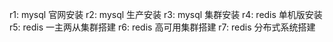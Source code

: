 r1: mysql 官网安装
r2: mysql 生产安装
r3: mysql 集群安装
r4: redis 单机版安装
r5: redis 一主两从集群搭建
r6: redis 高可用集群搭建
r7: redis 分布式系统搭建
